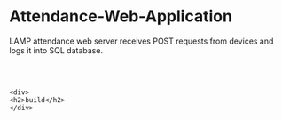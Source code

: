 # Attendance-Web-Application
LAMP attendance web server receives POST requests from devices and logs it into SQL database. 
<pre>
    <style>div {
  width: 300px;
  border: 15px solid green;
  padding: 50px;
  margin: 20px;
}    
    </style>
    <div>
    <h2>build</h2>
    </div>
</pre>
